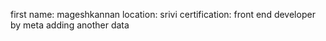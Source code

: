 first name: mageshkannan
location: srivi
certification: front end developer by meta
adding another data
